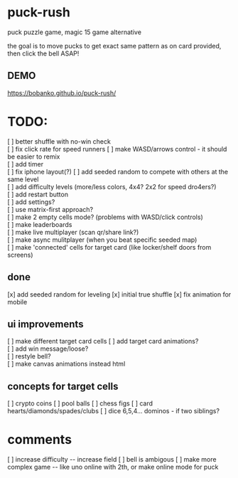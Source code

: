# puck-rush

puck puzzle game, magic 15 game alternative

the goal is to move pucks to get exact same pattern as on card provided,
then click the bell ASAP!

## DEMO

https://bobanko.github.io/puck-rush/

# TODO:

[ ] better shuffle with no-win check  
[ ] fix click rate for speed runners
[ ] make WASD/arrows control - it should be easier to remix  
[ ] add timer  
[ ] fix iphone layout(?)
[ ] add seeded random to compete with others at the same level  
[ ] add difficulty levels (more/less colors, 4x4? 2x2 for speed dro4ers?)  
[ ] add restart button  
[ ] add settings?  
[ ] use matrix-first approach?  
[ ] make 2 empty cells mode? (problems with WASD/click controls)  
[ ] make leaderboards  
[ ] make live multiplayer (scan qr/share link?)  
[ ] make async mulitplayer (when you beat specific seeded map)  
[ ] make 'connected' cells for target card (like locker/shelf doors from screens)

## done

[x] add seeded random for leveling
[x] initial true shuffle
[x] fix animation for mobile

## ui improvements

[ ] make different target card cells
[ ] add target card animations?  
[ ] add win message/loose?  
[ ] restyle bell?  
[ ] make canvas animations instead html

## concepts for target cells

[ ] crypto coins
[ ] pool balls
[ ] chess figs
[ ] card hearts/diamonds/spades/clubs
[ ] dice 6,5,4... dominos - if two siblings?

# comments

[ ] increase difficulty -- increase field
[ ] bell is ambigous
[ ] make more complex game -- like uno online with 2th, or make online mode for puck

